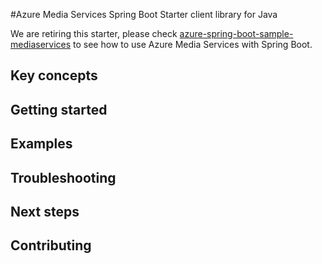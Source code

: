 #Azure Media Services Spring Boot Starter client library for Java

We are retiring this starter, please check [azure-spring-boot-sample-mediaservices](../azure-spring-boot-samples/azure-spring-boot-sample-mediaservices/README.md) to see how to use Azure Media Services with Spring Boot. 

## Key concepts
## Getting started
## Examples
## Troubleshooting
## Next steps
## Contributing
